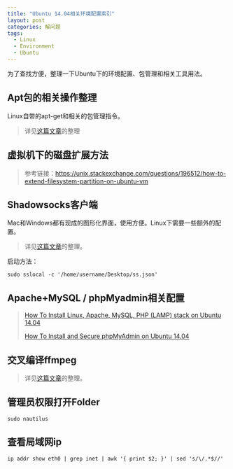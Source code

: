 ```yaml
---
title: "Ubuntu 14.04相关环境配置索引"
layout: post
categories: 解问题
tags:
  - Linux
  - Environment
  - Ubuntu
---
```


为了查找方便，整理一下Ubuntu下的环境配置、包管理和相关工具用法。

<!-- more -->

## Apt包的相关操作整理

Linux自带的apt-get和相关的包管理指令。

> 详见[这篇文章](https://leohope.com/%E5%81%9A%E7%AC%94%E8%AE%B0/2018/04/02/linux-apt/)的整理

## 虚拟机下的磁盘扩展方法

> 参考链接：https://unix.stackexchange.com/questions/196512/how-to-extend-filesystem-partition-on-ubuntu-vm

## Shadowsocks客户端

Mac和Windows都有现成的图形化界面，使用方便。Linux下需要一些额外的配置。

> 详见[这篇文章](https://leohope.com/%E8%A7%A3%E9%97%AE%E9%A2%98/2018/04/07/ubuntu-shadowsocks-client/)的整理。

启动方法：

```
sudo sslocal -c '/home/username/Desktop/ss.json'
```

## Apache+MySQL / phpMyadmin相关配置

> [How To Install Linux, Apache, MySQL, PHP (LAMP) stack on Ubuntu 14.04](https://www.digitalocean.com/community/tutorials/how-to-install-linux-apache-mysql-php-lamp-stack-on-ubuntu-14-04)
>
> [How To Install and Secure phpMyAdmin on Ubuntu 14.04](https://www.digitalocean.com/community/tutorials/how-to-install-and-secure-phpmyadmin-on-ubuntu-14-04)

## 交叉编译ffmpeg

> 详见[这篇文章](https://leohope.com/%E8%A7%A3%E9%97%AE%E9%A2%98/2018/04/17/ffmpeg-cross/)的整理。

## 管理员权限打开Folder

```
sudo nautilus
```

## 查看局域网ip

```
ip addr show eth0 | grep inet | awk '{ print $2; }' | sed 's/\/.*$//'
```

